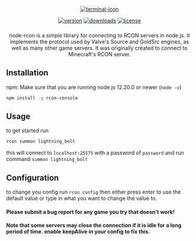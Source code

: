 <span align="center">

    

[![terminal-icon](https://badgen.net/badge/icon/Rcon-Console?icon=terminal&label&scale=10&color=green)](README.md)
    
[![version](https://badgen.net/npm/v/rcon-console?cache=300)](https://www.npmjs.com/package/rcon-console)
[![downloads](https://badgen.net/npm/dt/rcon-console?cache=300&scale=1.15)](https://npmcharts.com/compare/rcon-console?minimal=true)
[![license](https://badgen.net/github/license/bloomkd46/rcon-console)](https://github.com/bloomkd46/rcon-console/blob/master/LICENSE.md)
###
    
node-rcon is a simple library for connecting to RCON servers in node.js.
It implements the protocol used by Valve's Source and GoldSrc engines,
as well as many other game servers. It was originally created to connect to Minecraft's RCON server.

</span>

## Installation

npm:
Make sure that you are running node.js 12.20.0 or newer (`node -v`)
```bash
npm install -g rcon-console
```
## Usage
to get started run 
```bash
rcon summon lightning_bolt
```
this will connect to `localhost:25575` with a password of `password` and run command `summon lightning_bolt`
## Configuration
to change you config run `rcon config`
then either press enter to use the default value or type in what you want to change the value to.

#### Please submit a bug report for any game you try that doesn't work!
#### Note that some servers may close the connection if it is idle for a long period of time. enable keepAlive in your config to fix this.
